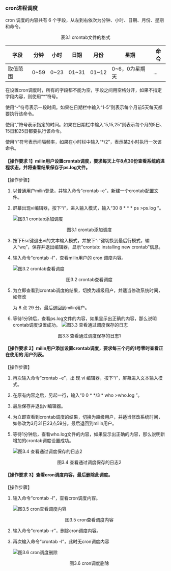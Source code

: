 ### cron进程调度

cron 调度的内容共有 6 个字段，从左到右依次为分钟、小时、日期、月份、星期和命令。

<center>表3.1 crontab文件的格式</center>

| 字段     | 分钟 | 小时 | 日期  | 月份  | 星期           | 命令 |
| -------- | ---- | ---- | ----- | ----- | -------------- | ---- |
| 取值范围 | 0~59 | 0~23 | 01~31 | 01~12 | 0~6，0为星期天 | ...  |

在设置cron调度时，所有的字段都不能为空，字段之间用空格分开，如果不指定字段内容，则使用“*”符号。

使用“-”符号表示一段时间。如果在日期栏中输入“1-5”则表示每个月前5天每天都要执行该命令。

使用“,”符号表示指定的时间。如果在日期栏中输入“5,15,25”则表示每个月的5日、15日和25日都要执行该命令。

使用“/”符号表示间隔频率，如果在小时栏中输入“*/2”，表示某2小时执行一次该命令。

#### 【操作要求 1】milin用户设置crontab调度，要求每天上午8点30份查看系统的进程状态，并将查看结果保存于ps.log文件。

【操作步骤】

1. 以普通用户milin登录，并输入命令“crontab –e”，新建一个crontab配置文件。

2. 屏幕出现vi编辑器，按下“i”，进入输入模式，输入“30 8 * * * ps >ps.log ”。

    ![图3.1 crontab添加调度](../Pic/3.1.png "图3.1 crontab添加调度")

    <center>图3.1 crontab添加调度</center>

3. 按下Esc键退出vi的文本输入模式，并按下“:”键切换到最后行模式，输入“wq”，保存并退出编辑器，显示“crontab: installing new crontab”信息。

4. 输入命令“crontab -l”，查看milin用户的 cron 调度内容。

    ![图3.2 crontab查看调度](../Pic/3.2.png "图3.2 crontab查看调度")

    <center>图3.2 crontab查看调度</center>

5. 为立即查看到crontab调度的结果，切换为超级用户，并适当修改系统时间，如修改

    为 8 点 29 分。最后退回到milin用户。

6. 等待1分钟后，查看ps.log文件的内容，如果显示出正确的内容，那么说明crontab调度设置成功。
    ![图3.3 查看通过调度保存的日志](../Pic/3.3.png "图3.3 查看通过调度保存的日志")

    <center>图3.3 查看通过调度保存的日志1</center>

#### 【操作要求 2】milin用户添加设置crontab调度，要求每三个月的1号零时查看正在使用的 用户列表。

【操作步骤】

1. 再次输入命令“crontab –e”，出 现 vi 编辑器，按下“i”，屏幕进入文本输入模式。

2. 在原有内容之后，另起一行，输入“0 0 * */3 * who >who.log ”。

3. 最后保存并退出vi编辑器。

4. 为立即查看到crontab调度的结果，切换为超级用户，并适当修改系统时间，如修改为3月31日23点59分。最后退回到milin用户。

5. 等待1分钟后，查看who.log文件的内容，如果显示出正确的内容，那么说明新增加的crontab调度设置成功。

   ![图3.4 查看通过调度保存的日志2](../Pic/3.4.png "图3.4 查看通过调度保存的日志2")
   <center>图3.4 查看通过调度保存的日志2</center>

#### 【操作要求 3】查看cron调度内容，最后删除此调度。

【操作步骤】

1. 输入命令“crontab -l”，查看cron调度内容。

   ![图3.5 cron查看调度内容](../Pic/3.5.png "图3.5 cron查看调度内容")
   <center>图3.5 cron查看调度内容</center>

2. 输入命令“crontab -r”，删除cron调度内容。

3. 再次输入命令“crontab -l”，此时无cron调度内容

   ![图3.6 cron调度删除](../Pic/3.6.png "图3.6 cron调度删除")
   <center>图3.6 cron调度删除</center>

   